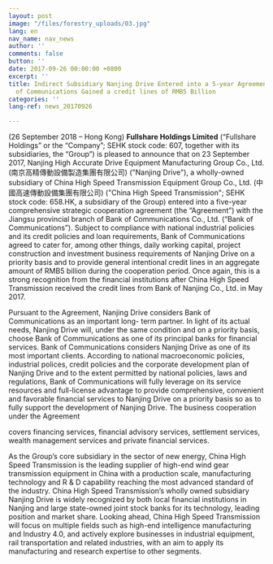 ```yaml
---
layout: post
image: "/files/forestry_uploads/03.jpg"
lang: en
nav_name: nav_news
author: ''
comments: false
button: ''
date: 2017-09-26 00:00:00 +0800
excerpt: ''
title: Indirect Subsidiary Nanjing Drive Entered into a 5-year Agreement with Bank
  of Communications Gained a credit lines of RMB5 Billion
categories: ''
lang-ref: news_20170926

---
```

(26 September 2018 – Hong Kong) **Fullshare Holdings Limited** (“Fullshare Holdings” or the “Company”; SEHK stock code: 607, together with its subsidiaries, the “Group”) is pleased to announce that on 23 September 2017, Nanjing High Accurate Drive Equipment Manufacturing Group Co., Ltd. (南京高精傳動設備製造集團有限公司) ("Nanjing Drive"), a wholly-owned subsidiary of China High Speed Transmission Equipment Group Co., Ltd. (中國高速傳動設備集團有限公司) ("China High Speed Transmission"; SEHK stock code: 658.HK, a subsidiary of the Group) entered into a five-year comprehensive strategic cooperation agreement (the “Agreement”) with the Jiangsu provincial branch of Bank of Communications Co., Ltd. (“Bank of Communications”). Subject to compliance with national industrial policies and its credit policies and loan requirements, Bank of Communications agreed to cater for, among other things, daily working capital, project construction and investment business requirements of Nanjing Drive on a priority basis and to provide general intentional credit lines in an aggregate amount of RMB5 billion during the cooperation period. Once again, this is a strong recognition from the financial institutions after China High Speed Transmission received the credit lines from Bank of Nanjing Co., Ltd. in May 2017.

Pursuant to the Agreement, Nanjing Drive considers Bank of Communications as an important long- term partner. In light of its actual needs, Nanjing Drive will, under the same condition and on a priority basis, choose Bank of Communications as one of its principal banks for financial services. Bank of Communications considers Nanjing Drive as one of its most important clients. According to national macroeconomic policies, industrial polices, credit policies and the corporate development plan of Nanjing Drive and to the extent permitted by national policies, laws and regulations, Bank of Communications will fully leverage on its service resources and full-license advantage to provide comprehensive, convenient and favorable financial services to Nanjing Drive on a priority basis so as to fully support the development of Nanjing Drive. The business cooperation under the Agreement

covers financing services, financial advisory services, settlement services, wealth management services and private financial services.

As the Group’s core subsidiary in the sector of new energy, China High Speed Transmission is the leading supplier of high-end wind gear transmission equipment in China with a production scale, manufacturing technology and R & D capability reaching the most advanced standard of the industry. China High Speed Transmission’s wholly owned subsidiary Nanjing Drive is widely recognized by both local financial institutions in Nanjing and large state-owned joint stock banks for its technology, leading position and market share. Looking ahead, China High Speed Transmission will focus on multiple fields such as high-end intelligence manufacturing and Industry 4.0, and actively explore businesses in industrial equipment, rail transportation and related industries, with an aim to apply its manufacturing and research expertise to other segments.